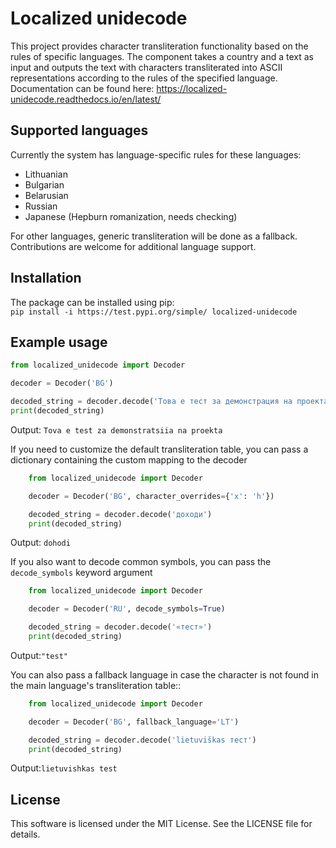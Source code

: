 # Localized unidecode

This project provides character transliteration functionality based on the rules of specific languages. The component takes a country and a text as input and outputs the text with characters transliterated into ASCII representations according to the rules of the specified language.  
Documentation can be found here: https://localized-unidecode.readthedocs.io/en/latest/

## Supported languages

Currently the system has language-specific rules for these languages:

- Lithuanian
- Bulgarian
- Belarusian
- Russian
- Japanese (Hepburn romanization, needs checking)

For other languages, generic transliteration will be done as a fallback. Contributions are welcome for additional language support.

## Installation

The package can be installed using pip:  
`pip install -i https://test.pypi.org/simple/ localized-unidecode`

## Example usage

```python
from localized_unidecode import Decoder

decoder = Decoder('BG')

decoded_string = decoder.decode('Това е тест за демонстрация на проекта')
print(decoded_string)
```

Output: `Tova e test za demonstratsiia na proekta`

If you need to customize the default transliteration table, you can pass a dictionary containing the custom mapping to the decoder

```python
    from localized_unidecode import Decoder

    decoder = Decoder('BG', character_overrides={'х': 'h'})

    decoded_string = decoder.decode('доходи')
    print(decoded_string)
```

Output: `dohodi`

If you also want to decode common symbols, you can pass the `decode_symbols` keyword argument

```python
    from localized_unidecode import Decoder

    decoder = Decoder('RU', decode_symbols=True)

    decoded_string = decoder.decode('«тест»')
    print(decoded_string)
```

Output:`"test"`

You can also pass a fallback language in case the character is not found in the main language's transliteration table::

```python
    from localized_unidecode import Decoder

    decoder = Decoder('BG', fallback_language='LT')

    decoded_string = decoder.decode('lietuviškas тест')
    print(decoded_string)
```

Output:`lietuvishkas test`

## License

This software is licensed under the MIT License. See the LICENSE file for details.

